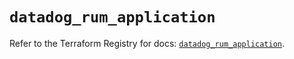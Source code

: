 # `datadog_rum_application`

Refer to the Terraform Registry for docs: [`datadog_rum_application`](https://registry.terraform.io/providers/datadog/datadog/3.68.0/docs/resources/rum_application).
